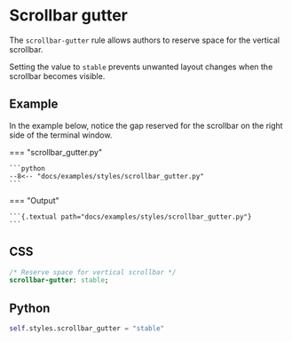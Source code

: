 # Scrollbar gutter

The `scrollbar-gutter` rule allows authors to reserve space for the vertical scrollbar.

Setting the value to `stable` prevents unwanted layout changes when the scrollbar becomes visible.

## Example

In the example below, notice the gap reserved for the scrollbar on the right side of the
terminal window.

=== "scrollbar_gutter.py"

    ```python
    --8<-- "docs/examples/styles/scrollbar_gutter.py"
    ```

=== "Output"

    ```{.textual path="docs/examples/styles/scrollbar_gutter.py"}
    ```

## CSS

```sass
/* Reserve space for vertical scrollbar */
scrollbar-gutter: stable;
```

## Python

```python
self.styles.scrollbar_gutter = "stable"
```
